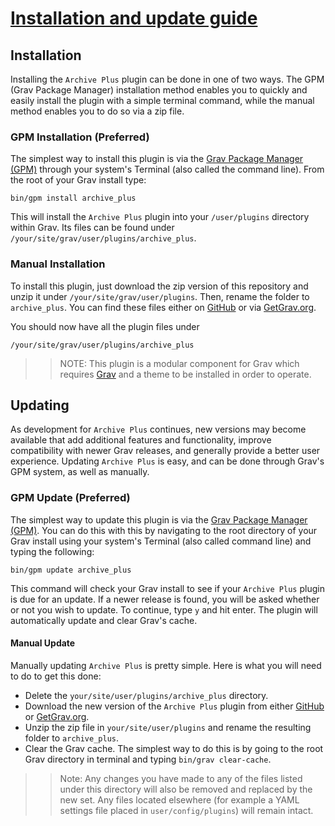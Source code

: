 # [Installation and update guide][project]
[project]: https://github.com/sommerregen/grav-plugin-archive-plus

## Installation

Installing the `Archive Plus` plugin can be done in one of two ways. The GPM (Grav Package Manager) installation method enables you to quickly and easily install the plugin with a simple terminal command, while the manual method enables you to do so via a zip file.

### GPM Installation (Preferred)

The simplest way to install this plugin is via the [Grav Package Manager (GPM)](http://learn.getgrav.org/advanced/grav-gpm) through your system's Terminal (also called the command line). From the root of your Grav install type:

	bin/gpm install archive_plus

This will install the `Archive Plus` plugin into your `/user/plugins` directory within Grav. Its files can be found under `/your/site/grav/user/plugins/archive_plus`.

### Manual Installation

To install this plugin, just download the zip version of this repository and unzip it under `/your/site/grav/user/plugins`. Then, rename the folder to `archive_plus`. You can find these files either on [GitHub](https://github.com/sommerregen/grav-plugin-archive-plus) or via [GetGrav.org](http://getgrav.org/downloads/plugins).

You should now have all the plugin files under

	/your/site/grav/user/plugins/archive_plus

>> NOTE: This plugin is a modular component for Grav which requires [Grav](http://github.com/getgrav/grav) and a theme to be installed in order to operate.

## Updating

As development for `Archive Plus` continues, new versions may become available that add additional features and functionality, improve compatibility with newer Grav releases, and generally provide a better user experience. Updating `Archive Plus` is easy, and can be done through Grav's GPM system, as well as manually.

### GPM Update (Preferred)

The simplest way to update this plugin is via the [Grav Package Manager (GPM)](http://learn.getgrav.org/advanced/grav-gpm). You can do this with this by navigating to the root directory of your Grav install using your system's Terminal (also called command line) and typing the following:

	bin/gpm update archive_plus

This command will check your Grav install to see if your `Archive Plus` plugin is due for an update. If a newer release is found, you will be asked whether or not you wish to update. To continue, type `y` and hit enter. The plugin will automatically update and clear Grav's cache.

#### Manual Update

Manually updating `Archive Plus` is pretty simple. Here is what you will need to do to get this done:

* Delete the `your/site/user/plugins/archive_plus` directory.
* Download the new version of the `Archive Plus` plugin from either [GitHub](https://github.com/sommerregen/grav-plugin-archive-plus) or [GetGrav.org](http://getgrav.org/downloads/plugins).
* Unzip the zip file in `your/site/user/plugins` and rename the resulting folder to `archive_plus`.
* Clear the Grav cache. The simplest way to do this is by going to the root Grav directory in terminal and typing `bin/grav clear-cache`.

>> Note: Any changes you have made to any of the files listed under this directory will also be removed and replaced by the new set. Any files located elsewhere (for example a YAML settings file placed in `user/config/plugins`) will remain intact.
